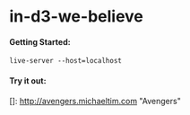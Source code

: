 # in-d3-we-believe

#### Getting Started: 

````
live-server --host=localhost
````

#### Try it out:

[]: http://avengers.michaeltim.com	"Avengers"

